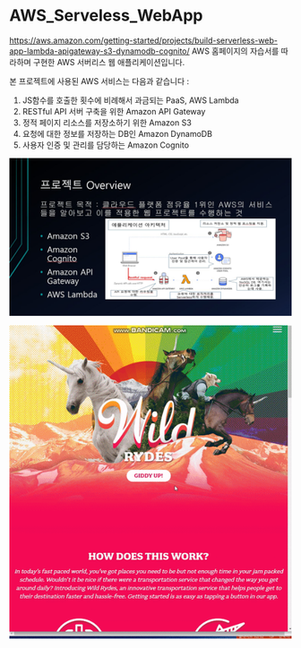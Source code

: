 # AWS_Serveless_WebApp

https://aws.amazon.com/getting-started/projects/build-serverless-web-app-lambda-apigateway-s3-dynamodb-cognito/
AWS 홈페이지의 자습서를 따라하며 구현한 AWS 서버리스 웹 애플리케이션입니다.

본 프로젝트에 사용된 AWS 서비스는 다음과 같습니다 :

1. JS함수를 호출한 횟수에 비례해서 과금되는 PaaS, AWS Lambda
2. RESTful API 서버 구축을 위한 Amazon API Gateway
3. 정적 페이지 리소스를 저장소하기 위한 Amazon S3
4. 요청에 대한 정보를 저장하는 DB인 Amazon DynamoDB
5. 사용자 인증 및 관리를 담당하는 Amazon Cognito

![alt text](https://github.com/dabitk/AWS_Serveless_WebApp/blob/master/projectOverview.JPG "app")


![alt text](https://github.com/dabitk/AWS_Serveless_WebApp/blob/master/serverlessApp.gif "app")
